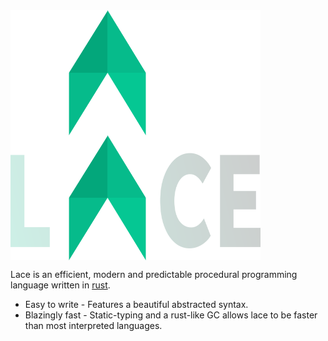 <img align="center" width="400" height="200" src="https://github.com/duclit/lace-lang/blob/d1f51f76be77976f882886761162a82e02fd502e/.github/logo_dark.svg#gh-dark-mode-only">
<img align="center" width="400" height="200" src="https://github.com/duclit/lace-lang/blob/d1f51f76be77976f882886761162a82e02fd502e/.github/logo_light.svg#gh-light-mode-only">

Lace is an efficient, modern and predictable procedural programming language written in [rust](https://www.rust-lang.org/).
* Easy to write - Features a beautiful abstracted syntax.
* Blazingly fast - Static-typing and a rust-like GC allows lace to be faster than most interpreted languages.
